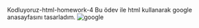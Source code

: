 Kodluyoruz-html-homework-4
Bu ödev ile  html kullanarak google anasayfasını tasarladım.
![google](https://www.flickr.com/photos/methodshop/3125996492)
